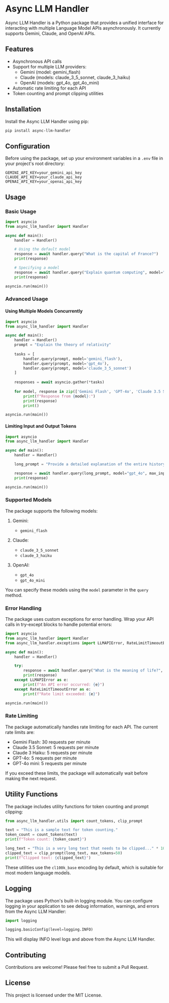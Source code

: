 # Async LLM Handler

Async LLM Handler is a Python package that provides a unified interface for interacting with multiple Language Model APIs asynchronously. It currently supports Gemini, Claude, and OpenAI APIs.

## Features

- Asynchronous API calls
- Support for multiple LLM providers:
  - Gemini (model: gemini_flash)
  - Claude (models: claude_3_5_sonnet, claude_3_haiku)
  - OpenAI (models: gpt_4o, gpt_4o_mini)
- Automatic rate limiting for each API
- Token counting and prompt clipping utilities

## Installation

Install the Async LLM Handler using pip:

```bash
pip install async-llm-handler
```

## Configuration

Before using the package, set up your environment variables in a `.env` file in your project's root directory:

```
GEMINI_API_KEY=your_gemini_api_key
CLAUDE_API_KEY=your_claude_api_key
OPENAI_API_KEY=your_openai_api_key
```

## Usage

### Basic Usage

```python
import asyncio
from async_llm_handler import Handler

async def main():
    handler = Handler()

    # Using the default model
    response = await handler.query("What is the capital of France?")
    print(response)

    # Specifying a model
    response = await handler.query("Explain quantum computing", model="claude_3_5_sonnet")
    print(response)

asyncio.run(main())
```

### Advanced Usage

#### Using Multiple Models Concurrently

```python
import asyncio
from async_llm_handler import Handler

async def main():
    handler = Handler()
    prompt = "Explain the theory of relativity"
    
    tasks = [
        handler.query(prompt, model='gemini_flash'),
        handler.query(prompt, model='gpt_4o'),
        handler.query(prompt, model='claude_3_5_sonnet')
    ]
    
    responses = await asyncio.gather(*tasks)
    
    for model, response in zip(['Gemini Flash', 'GPT-4o', 'Claude 3.5 Sonnet'], responses):
        print(f"Response from {model}:")
        print(response)
        print()

asyncio.run(main())
```

#### Limiting Input and Output Tokens

```python
import asyncio
from async_llm_handler import Handler

async def main():
    handler = Handler()

    long_prompt = "Provide a detailed explanation of the entire history of artificial intelligence, including all major milestones and breakthroughs."

    response = await handler.query(long_prompt, model="gpt_4o", max_input_tokens=1000, max_output_tokens=500)
    print(response)

asyncio.run(main())
```

### Supported Models

The package supports the following models:

1. Gemini:
   - `gemini_flash`

2. Claude:
   - `claude_3_5_sonnet`
   - `claude_3_haiku`

3. OpenAI:
   - `gpt_4o`
   - `gpt_4o_mini`

You can specify these models using the `model` parameter in the `query` method.

### Error Handling

The package uses custom exceptions for error handling. Wrap your API calls in try-except blocks to handle potential errors:

```python
import asyncio
from async_llm_handler import Handler
from async_llm_handler.exceptions import LLMAPIError, RateLimitTimeoutError

async def main():
    handler = Handler()

    try:
        response = await handler.query("What is the meaning of life?", model="gpt_4o")
        print(response)
    except LLMAPIError as e:
        print(f"An API error occurred: {e}")
    except RateLimitTimeoutError as e:
        print(f"Rate limit exceeded: {e}")

asyncio.run(main())
```

### Rate Limiting

The package automatically handles rate limiting for each API. The current rate limits are:

- Gemini Flash: 30 requests per minute
- Claude 3.5 Sonnet: 5 requests per minute
- Claude 3 Haiku: 5 requests per minute
- GPT-4o: 5 requests per minute
- GPT-4o mini: 5 requests per minute

If you exceed these limits, the package will automatically wait before making the next request.

## Utility Functions

The package includes utility functions for token counting and prompt clipping:

```python
from async_llm_handler.utils import count_tokens, clip_prompt

text = "This is a sample text for token counting."
token_count = count_tokens(text)
print(f"Token count: {token_count}")

long_text = "This is a very long text that needs to be clipped..." * 100
clipped_text = clip_prompt(long_text, max_tokens=50)
print(f"Clipped text: {clipped_text}")
```

These utilities use the `cl100k_base` encoding by default, which is suitable for most modern language models.

## Logging

The package uses Python's built-in logging module. You can configure logging in your application to see debug information, warnings, and errors from the Async LLM Handler:

```python
import logging

logging.basicConfig(level=logging.INFO)
```

This will display INFO level logs and above from the Async LLM Handler.

## Contributing

Contributions are welcome! Please feel free to submit a Pull Request.

## License

This project is licensed under the MIT License.


